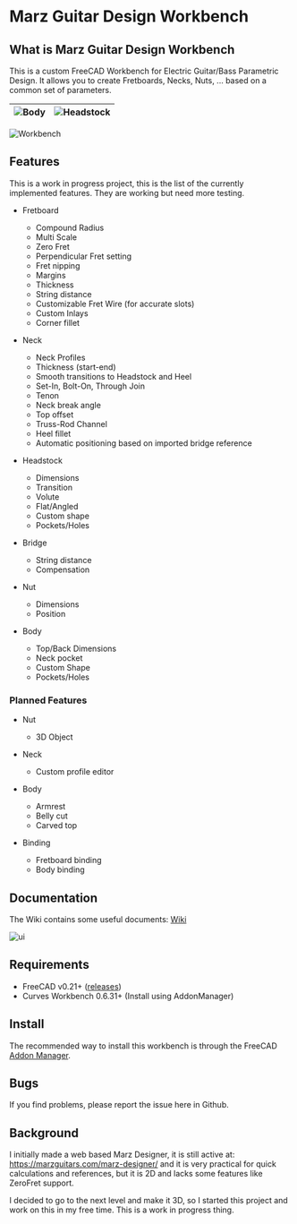 # Marz Guitar Design Workbench

## What is Marz Guitar Design Workbench

This is a custom FreeCAD Workbench for Electric Guitar/Bass Parametric Design. It allows you to create Fretboards,
Necks, Nuts, ... based on a common set of parameters.

|![Body](https://github.com/mnesarco/MarzWorkbench/raw/master/docs/wiki/custom-svg-body-doc.svg)|![Headstock](https://github.com/mnesarco/MarzWorkbench/raw/master/docs/wiki/custom-svg-headstock-doc.svg)|
|---|---|

![Workbench](https://github.com/mnesarco/MarzWorkbench/raw/master/docs/images/screenshot.png)

## Features

This is a work in progress project, this is the list of the currently implemented features. They are working but need more testing.

* Fretboard
  * Compound Radius
  * Multi Scale
  * Zero Fret
  * Perpendicular Fret setting
  * Fret nipping
  * Margins
  * Thickness
  * String distance
  * Customizable Fret Wire (for accurate slots)
  * Custom Inlays
  * Corner fillet

* Neck
  * Neck Profiles
  * Thickness (start-end)
  * Smooth transitions to Headstock and Heel
  * Set-In, Bolt-On, Through Join
  * Tenon
  * Neck break angle
  * Top offset
  * Truss-Rod Channel
  * Heel fillet
  * Automatic positioning based on imported bridge reference

* Headstock
  * Dimensions
  * Transition
  * Volute
  * Flat/Angled
  * Custom shape
  * Pockets/Holes

* Bridge
  * String distance
  * Compensation

* Nut
  * Dimensions
  * Position

* Body
  * Top/Back Dimensions
  * Neck pocket
  * Custom Shape
  * Pockets/Holes


### Planned Features

* Nut
  * 3D Object

* Neck
  * Custom profile editor

* Body
  * Armrest
  * Belly cut
  * Carved top

* Binding
  * Fretboard binding
  * Body binding

## Documentation

The Wiki contains some useful documents: [Wiki](https://github.com/mnesarco/MarzWorkbench/wiki)


![ui](https://github.com/mnesarco/MarzWorkbench/raw/master/docs/images/ui-elements.png)


## Requirements

* FreeCAD v0.21+ ([releases](https://github.com/FreeCAD/FreeCAD/releases/))
* Curves Workbench 0.6.31+ (Install using AddonManager)

## Install

The recommended way to install this workbench is through the FreeCAD [Addon Manager](https://wiki.freecad.org/Std_AddonMgr).


## Bugs

If you find problems, please report the issue here in Github.

## Background

I initially made a web based Marz Designer, it is still active at: https://marzguitars.com/marz-designer/
and it is very practical for quick calculations and references, but it is 2D and lacks some features like ZeroFret support.

I decided to go to the next level and make it 3D, so I started this project and work on this in my
free time. This is a work in progress thing.

